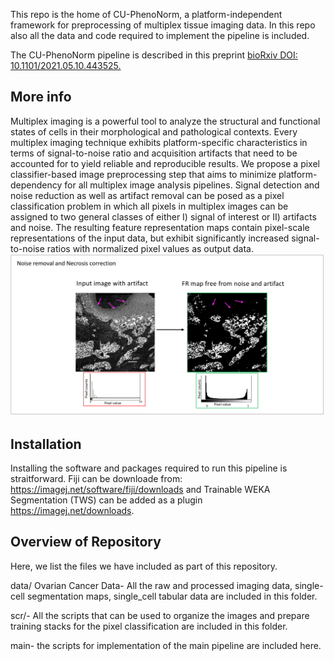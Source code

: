 This repo is the home of CU-PhenoNorm, a platform-independent framework for preprocessing of multiplex tissue imaging data. In this repo also all the data and code required to implement the pipeline is included. 

The CU-PhenoNorm pipeline is described in this preprint [bioRxiv DOI: 10.1101/2021.05.10.443525.](https://www.biorxiv.org/content/10.1101/2022.10.20.510630v1)

## More info

Multiplex imaging is a powerful tool to analyze the structural and functional states of cells in their morphological and pathological contexts. Every multiplex imaging technique exhibits platform-specific characteristics in terms of signal-to-noise ratio and acquisition artifacts that need to be accounted for to yield reliable and reproducible results. We propose a pixel classifier-based image preprocessing step that aims to minimize platform-dependency for all multiplex image analysis pipelines. Signal detection and noise reduction as well as artifact removal can be posed as a pixel classification problem in which all pixels in  multiplex images can be assigned to two general classes of either I) signal of interest or II) artifacts and noise. The resulting feature representation maps contain pixel-scale representations of the input data, but exhibit significantly increased signal-to-noise ratios with normalized pixel values as output data. 
<img src="https://github.com/himsr-lab/CU-PhenoNorm/raw/main/Ovarian%20Cancer%20Data/artifactRemoval.png" alt="Example Image">

## Installation

Installing the software and packages required to run this pipeline is straitforward. Fiji can be downloade from: https://imagej.net/software/fiji/downloads and Trainable WEKA Segmentation (TWS) can be added as a plugin https://imagej.net/downloads. 

## Overview of Repository

Here, we list the files we have included as part of this repository.

data/ Ovarian Cancer Data- All the raw and processed imaging data, single-cell segmentation maps, single_cell tabular data are included in this folder.

scr/- All the scripts that can be used to organize the images and prepare training stacks for the pixel classification are included in this folder.

main- the scripts for implementation of the main pipeline are included here.


